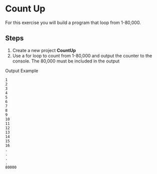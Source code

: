 # Count Up

For this exercise you will build a program that loop from 1-80,000.


## Steps
1. Create a new project **CountUp**
2. Use a for loop to count from 1-80,000 and output the counter to the console. The 80,000 must be included in the output

Output Example
```
1
2
3
4
5
6
7
8
9
10
11
12
13
14
15
16
.
.
.
.
80000

```